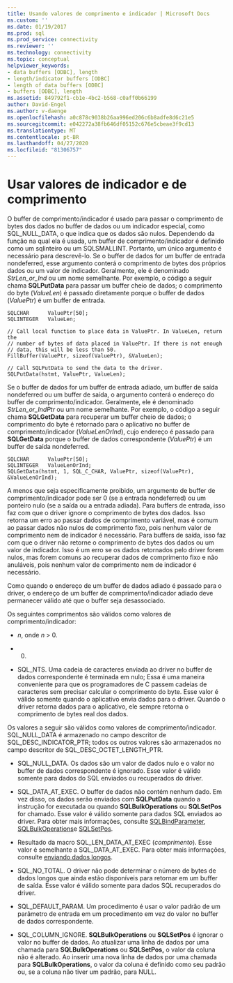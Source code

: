 ```yaml
---
title: Usando valores de comprimento e indicador | Microsoft Docs
ms.custom: ''
ms.date: 01/19/2017
ms.prod: sql
ms.prod_service: connectivity
ms.reviewer: ''
ms.technology: connectivity
ms.topic: conceptual
helpviewer_keywords:
- data buffers [ODBC], length
- length/indicator buffers [ODBC]
- length of data buffers [ODBC]
- buffers [ODBC], length
ms.assetid: 849792f1-cb1e-4bc2-b568-c0aff0b66199
author: David-Engel
ms.author: v-daenge
ms.openlocfilehash: a0c878c9038b26aa996ed206c6b8adfe8d6c21e5
ms.sourcegitcommit: e042272a38fb646df05152c676e5cbeae3f9cd13
ms.translationtype: MT
ms.contentlocale: pt-BR
ms.lasthandoff: 04/27/2020
ms.locfileid: "81306757"
---
```

# <a name="using-length-and-indicator-values"></a>Usar valores de indicador e de comprimento
O buffer de comprimento/indicador é usado para passar o comprimento de bytes dos dados no buffer de dados ou um indicador especial, como SQL_NULL_DATA, o que indica que os dados são nulos. Dependendo da função na qual ela é usada, um buffer de comprimento/indicador é definido como um sqlinteiro ou um SQLSMALLINT. Portanto, um único argumento é necessário para descrevê-lo. Se o buffer de dados for um buffer de entrada nondeferred, esse argumento conterá o comprimento de bytes dos próprios dados ou um valor de indicador. Geralmente, ele é denominado *StrLen_or_Ind* ou um nome semelhante. Por exemplo, o código a seguir chama **SQLPutData** para passar um buffer cheio de dados; o comprimento do byte (*ValueLen*) é passado diretamente porque o buffer de dados (*ValuePtr*) é um buffer de entrada.  
  
```  
SQLCHAR      ValuePtr[50];  
SQLINTEGER   ValueLen;  
  
// Call local function to place data in ValuePtr. In ValueLen, return the  
// number of bytes of data placed in ValuePtr. If there is not enough  
// data, this will be less than 50.  
FillBuffer(ValuePtr, sizeof(ValuePtr), &ValueLen);  
  
// Call SQLPutData to send the data to the driver.  
SQLPutData(hstmt, ValuePtr, ValueLen);  
```  
  
 Se o buffer de dados for um buffer de entrada adiado, um buffer de saída nondeferred ou um buffer de saída, o argumento conterá o endereço do buffer de comprimento/indicador. Geralmente, ele é denominado *StrLen_or_IndPtr* ou um nome semelhante. Por exemplo, o código a seguir chama **SQLGetData** para recuperar um buffer cheio de dados; o comprimento do byte é retornado para o aplicativo no buffer de comprimento/indicador (*ValueLenOrInd*), cujo endereço é passado para **SQLGetData** porque o buffer de dados correspondente (*ValuePtr*) é um buffer de saída nondeferred.  
  
```  
SQLCHAR      ValuePtr[50];  
SQLINTEGER   ValueLenOrInd;  
SQLGetData(hstmt, 1, SQL_C_CHAR, ValuePtr, sizeof(ValuePtr), &ValueLenOrInd);  
```  
  
 A menos que seja especificamente proibido, um argumento de buffer de comprimento/indicador pode ser 0 (se a entrada nondeferred) ou um ponteiro nulo (se a saída ou a entrada adiada). Para buffers de entrada, isso faz com que o driver ignore o comprimento de bytes dos dados. Isso retorna um erro ao passar dados de comprimento variável, mas é comum ao passar dados não nulos de comprimento fixo, pois nenhum valor de comprimento nem de indicador é necessário. Para buffers de saída, isso faz com que o driver não retorne o comprimento de bytes dos dados ou um valor de indicador. Isso é um erro se os dados retornados pelo driver forem nulos, mas forem comuns ao recuperar dados de comprimento fixo e não anuláveis, pois nenhum valor de comprimento nem de indicador é necessário.  
  
 Como quando o endereço de um buffer de dados adiado é passado para o driver, o endereço de um buffer de comprimento/indicador adiado deve permanecer válido até que o buffer seja desassociado.  
  
 Os seguintes comprimentos são válidos como valores de comprimento/indicador:  
  
-   *n*, onde *n* > 0.  
  
-   0.  
  
-   SQL_NTS. Uma cadeia de caracteres enviada ao driver no buffer de dados correspondente é terminada em nulo; Essa é uma maneira conveniente para que os programadores de C passem cadeias de caracteres sem precisar calcular o comprimento do byte. Esse valor é válido somente quando o aplicativo envia dados para o driver. Quando o driver retorna dados para o aplicativo, ele sempre retorna o comprimento de bytes real dos dados.  
  
 Os valores a seguir são válidos como valores de comprimento/indicador. SQL_NULL_DATA é armazenado no campo descritor de SQL_DESC_INDICATOR_PTR; todos os outros valores são armazenados no campo descritor de SQL_DESC_OCTET_LENGTH_PTR.  
  
-   SQL_NULL_DATA. Os dados são um valor de dados nulo e o valor no buffer de dados correspondente é ignorado. Esse valor é válido somente para dados do SQL enviados ou recuperados do driver.  
  
-   SQL_DATA_AT_EXEC. O buffer de dados não contém nenhum dado. Em vez disso, os dados serão enviados com **SQLPutData** quando a instrução for executada ou quando **SQLBulkOperations** ou **SQLSetPos** for chamado. Esse valor é válido somente para dados SQL enviados ao driver. Para obter mais informações, consulte [SQLBindParameter](../../../odbc/reference/syntax/sqlbindparameter-function.md), [SQLBulkOperations](../../../odbc/reference/syntax/sqlbulkoperations-function.md)e [SQLSetPos](../../../odbc/reference/syntax/sqlsetpos-function.md).  
  
-   Resultado da macro SQL_LEN_DATA_AT_EXEC (*comprimento*). Esse valor é semelhante a SQL_DATA_AT_EXEC. Para obter mais informações, consulte [enviando dados longos](../../../odbc/reference/develop-app/sending-long-data.md).  
  
-   SQL_NO_TOTAL. O driver não pode determinar o número de bytes de dados longos que ainda estão disponíveis para retornar em um buffer de saída. Esse valor é válido somente para dados SQL recuperados do driver.  
  
-   SQL_DEFAULT_PARAM. Um procedimento é usar o valor padrão de um parâmetro de entrada em um procedimento em vez do valor no buffer de dados correspondente.  
  
-   SQL_COLUMN_IGNORE. **SQLBulkOperations** ou **SQLSetPos** é ignorar o valor no buffer de dados. Ao atualizar uma linha de dados por uma chamada para **SQLBulkOperations** ou **SQLSetPos,** o valor da coluna não é alterado. Ao inserir uma nova linha de dados por uma chamada para **SQLBulkOperations**, o valor da coluna é definido como seu padrão ou, se a coluna não tiver um padrão, para NULL.
